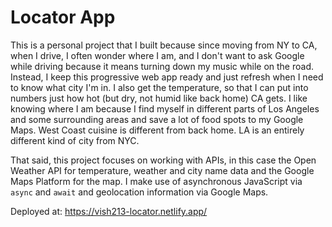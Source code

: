 # Locator App

This is a personal project that I built because since moving from NY to CA, when I drive, I often wonder where I am, and I don't want to ask Google while driving because it means turning down my music while on the road. Instead, I keep this progressive web app ready and just refresh when I need to know what city I'm in. I also get the temperature, so that I can put into numbers just how hot (but dry, not humid like back home) CA gets. I like knowing where I am because I find myself in different parts of Los Angeles and some surrounding areas and save a lot of food spots to my Google Maps. West Coast cuisine is different from back home. LA is an entirely different kind of city from NYC.

That said, this project focuses on working with APIs, in this case the Open Weather API for temperature, weather and city name data and the Google Maps Platform for the map. I make use of asynchronous JavaScript via `async` and `await` and geolocation information via Google Maps.

Deployed at: https://vish213-locator.netlify.app/